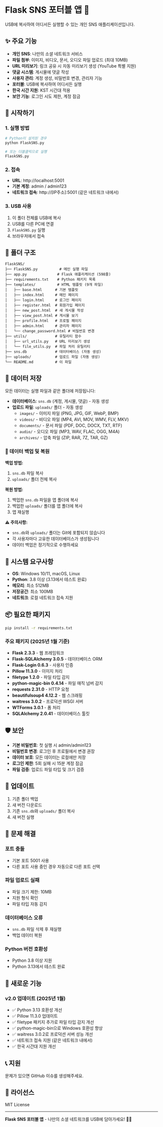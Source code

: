 # Flask SNS 포터블 앱 🚀

USB에 복사하여 어디서든 실행할 수 있는 개인 SNS 애플리케이션입니다.

## ✨ 주요 기능

- **개인 SNS**: 나만의 소셜 네트워크 서비스
- **파일 첨부**: 이미지, 비디오, 문서, 오디오 파일 업로드 (최대 10MB)
- **URL 미리보기**: 링크 공유 시 자동 미리보기 생성 (YouTube 특별 지원)
- **댓글 시스템**: 게시물에 댓글 작성
- **사용자 관리**: 계정 생성, 비밀번호 변경, 관리자 기능
- **포터블**: USB에 복사하여 어디서든 실행
- **한국 시간 지원**: KST 시간대 적용
- **보안 기능**: 로그인 시도 제한, 계정 잠금

## 🚀 시작하기

### 1. 실행 방법

```bash
# Python이 설치된 경우
python FlaskSNS.py

# 또는 더블클릭으로 실행
FlaskSNS.py
```

### 2. 접속

- **URL**: http://localhost:5001
- **기본 계정**: admin / admin123
- **네트워크 접속**: http://[IP주소]:5001 (같은 네트워크 내에서)

### 3. USB 사용

1. 이 폴더 전체를 USB에 복사
2. USB를 다른 PC에 연결
3. `FlaskSNS.py` 실행
4. 브라우저에서 접속

## 📁 폴더 구조

```
FlaskSNS/
├── FlaskSNS.py          # 메인 실행 파일
├── app.py              # Flask 애플리케이션 (598줄)
├── requirements.txt    # Python 패키지 목록
├── templates/          # HTML 템플릿 (9개 파일)
│   ├── base.html      # 기본 템플릿
│   ├── index.html     # 메인 페이지
│   ├── login.html     # 로그인 페이지
│   ├── register.html  # 회원가입 페이지
│   ├── new_post.html  # 새 게시물 작성
│   ├── view_post.html # 게시물 보기
│   ├── profile.html   # 프로필 페이지
│   ├── admin.html     # 관리자 페이지
│   └── change_password.html # 비밀번호 변경
├── utils/             # 유틸리티 함수
│   ├── url_utils.py   # URL 미리보기 생성
│   └── file_utils.py  # 파일 처리 유틸리티
├── sns.db             # 데이터베이스 (자동 생성)
├── uploads/           # 업로드 파일 (자동 생성)
└── README.md          # 이 파일
```

## 💾 데이터 저장

모든 데이터는 실행 파일과 같은 폴더에 저장됩니다:

- **데이터베이스**: `sns.db` (계정, 게시물, 댓글) - 자동 생성
- **업로드 파일**: `uploads/` 폴더 - 자동 생성
  - `images/` - 이미지 파일 (PNG, JPG, GIF, WebP, BMP)
  - `videos/` - 비디오 파일 (MP4, AVI, MOV, WMV, FLV, MKV)
  - `documents/` - 문서 파일 (PDF, DOC, DOCX, TXT, RTF)
  - `audio/` - 오디오 파일 (MP3, WAV, FLAC, OGG, M4A)
  - `archives/` - 압축 파일 (ZIP, RAR, 7Z, TAR, GZ)

### 🔄 데이터 백업 및 복원

**백업 방법:**
1. `sns.db` 파일 복사
2. `uploads/` 폴더 전체 복사

**복원 방법:**
1. 백업한 `sns.db` 파일을 앱 폴더에 복사
2. 백업한 `uploads/` 폴더를 앱 폴더에 복사
3. 앱 재실행

**⚠️ 주의사항:**
- `sns.db`와 `uploads/` 폴더는 Git에 포함되지 않습니다
- 각 사용자마다 고유한 데이터베이스가 생성됩니다
- 데이터 백업은 정기적으로 수행하세요

## 🔧 시스템 요구사항

- **OS**: Windows 10/11, macOS, Linux
- **Python**: 3.8 이상 (3.13에서 테스트 완료)
- **메모리**: 최소 512MB
- **저장공간**: 최소 100MB
- **네트워크**: 로컬 네트워크 접속 지원

## 📦 필요한 패키지

```bash
pip install -r requirements.txt
```

### 주요 패키지 (2025년 1월 기준)
- **Flask 2.3.3** - 웹 프레임워크
- **Flask-SQLAlchemy 3.0.5** - 데이터베이스 ORM
- **Flask-Login 0.6.3** - 사용자 인증
- **Pillow 11.3.0** - 이미지 처리
- **filetype 1.2.0** - 파일 타입 감지
- **python-magic-bin 0.4.14** - 파일 매직 넘버 감지
- **requests 2.31.0** - HTTP 요청
- **beautifulsoup4 4.12.2** - 웹 스크래핑
- **waitress 3.0.2** - 프로덕션 WSGI 서버
- **WTForms 3.0.1** - 폼 처리
- **SQLAlchemy 2.0.41** - 데이터베이스 툴킷

## 🛡️ 보안

- **기본 비밀번호**: 첫 실행 시 admin/admin123
- **비밀번호 변경**: 로그인 후 프로필에서 변경 권장
- **데이터 보호**: 모든 데이터는 로컬에만 저장
- **로그인 제한**: 5회 실패 시 15분 계정 잠금
- **파일 검증**: 업로드 파일 타입 및 크기 검증

## 🔄 업데이트

1. 기존 폴더 백업
2. 새 버전 다운로드
3. 기존 `sns.db`와 `uploads/` 폴더 복사
4. 새 버전 실행

## 🐛 문제 해결

### 포트 충돌
- 기본 포트 5001 사용
- 다른 포트 사용 중인 경우 자동으로 다른 포트 선택

### 파일 업로드 실패
- 파일 크기 제한: 10MB
- 지원 형식 확인
- 파일 타입 자동 감지

### 데이터베이스 오류
- `sns.db` 파일 삭제 후 재실행
- 백업 데이터 복원

### Python 버전 호환성
- Python 3.8 이상 지원
- Python 3.13에서 테스트 완료

## 🌟 새로운 기능

### v2.0 업데이트 (2025년 1월)
- ✅ Python 3.13 호환성 개선
- ✅ Pillow 11.3.0 업데이트
- ✅ filetype 패키지 추가로 파일 타입 감지 개선
- ✅ python-magic-bin으로 Windows 호환성 향상
- ✅ waitress 3.0.2로 프로덕션 서버 성능 개선
- ✅ 네트워크 접속 지원 (같은 네트워크 내에서)
- ✅ 한국 시간대 지원 개선

## 📞 지원

문제가 있으면 GitHub 이슈를 생성해주세요.

## 📄 라이선스

MIT License

---

**Flask SNS 포터블 앱** - 나만의 소셜 네트워크를 USB에 담아가세요! 💾✨ 